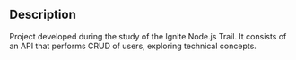 ## Description

Project developed during the study of the Ignite Node.js Trail. It consists of an API that performs CRUD of users, exploring technical concepts.
